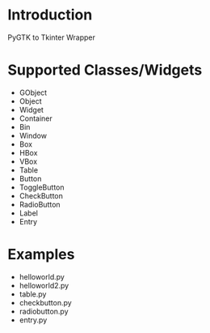 # Introduction #
PyGTK to Tkinter Wrapper

# Supported Classes/Widgets #
  * GObject
  * Object
  * Widget
  * Container
  * Bin
  * Window
  * Box
  * HBox
  * VBox
  * Table
  * Button
  * ToggleButton
  * CheckButton
  * RadioButton
  * Label
  * Entry

# Examples #
  * helloworld.py
  * helloworld2.py
  * table.py
  * checkbutton.py
  * radiobutton.py
  * entry.py
